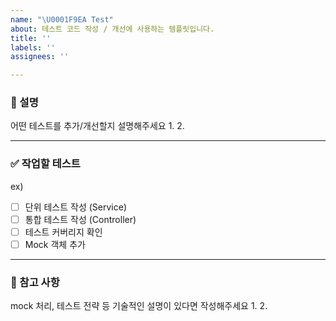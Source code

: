 ```yaml
---
name: "\U0001F9EA Test"
about: 테스트 코드 작성 / 개선에 사용하는 템플릿입니다.
title: ''
labels: ''
assignees: ''

---
```


### 📄 설명
어떤 테스트를 추가/개선할지 설명해주세요
1.
2.

---

### ✅ 작업할 테스트
ex)
- [ ] 단위 테스트 작성 (Service)
- [ ] 통합 테스트 작성 (Controller)
- [ ] 테스트 커버리지 확인
- [ ] Mock 객체 추가

---

### 🧩 참고 사항
mock 처리, 테스트 전략 등 기술적인 설명이 있다면 작성해주세요
1.
2.
